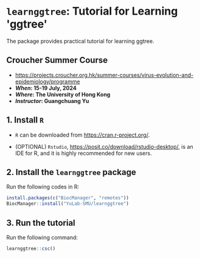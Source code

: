 
# `learnggtree`: Tutorial for Learning 'ggtree'


The package provides practical tutorial for learning ggtree. 


## Croucher Summer Course

+ <https://projects.croucher.org.hk/summer-courses/virus-evolution-and-epidemiology/programme>
+ **_When_: 15-19 July, 2024**
+ **_Where_: The University of Hong Kong**
+ **_Instructor_: Guangchuang Yu**

## 1. Install `R`

+ `R` can be downloaded from <https://cran.r-project.org/>.

+ (OPTIONAL) `Rstudio`, <https://posit.co/download/rstudio-desktop/>, is an IDE for R, and it is highly recommended for new users. 

## 2. Install the `learnggtree` package

Run the following codes in R:

```r
install.packages(c("BiocManager", "remotes"))
BiocManager::install("YuLab-SMU/learnggtree")
```

## 3. Run the tutorial

Run the following command:

```r
learnggtree::csc()
```


